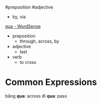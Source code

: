 #preposition #adjective  

- by, via


[qua - WordSense](https://www.wordsense.eu/qua/#Vietnamese)
- preposition
	- through, across, by
- adjective
	- last
- verb
	- to cross



# Common Expressions
băng **qua**: across
đi **qua**: pass